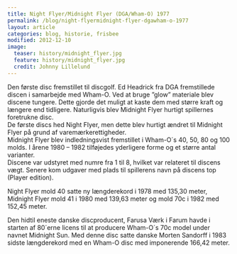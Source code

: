 ```yaml
---
title: Night Flyer/Midnight Flyer (DGA/Wham-O) 1977
permalink: /blog/night-flyermidnight-flyer-dgawham-o-1977
layout: article
categories: blog, historie, frisbee
modified: 2012-12-10
image:
  teaser: history/midnight_flyer.jpg
  feature: history/midnight_flyer.jpg
  credit: Johnny Lillelund
---
```


<p>Den første disc fremstillet til discgolf. Ed Headrick fra DGA fremstillede discen i samarbejde med Wham-O. Ved at bruge ”glow” materiale blev discene tungere. Dette gjorde det muligt at kaste dem med større kraft og længere end tidligere. Naturligvis blev Midnight Flyer hurtigt spillernes foretrukne disc.<br />De første discs hed Night Flyer, men dette blev hurtigt ændret til Midnight Flyer på grund af varemærkerettigheder. <br />Midnight Flyer blev indledningsvist fremstillet i Wham-O´s 40, 50, 80 og 100 molds. I årene 1980 – 1982 tilføjedes yderligere forme og et større antal varianter.<br />Discene var udstyret med numre fra 1 til 8, hvilket var relateret til discens vægt. Senere kom udgaver med plads til spillerens navn på discens top (Player edition).</p><p>Night Flyer mold 40 satte ny længderekord i 1978 med 135,30 meter, Midnight Flyer mold 41 i 1980 med 139,63 meter og mold 70c i 1982 med 152,45 meter.</p><p>Den hidtil eneste danske discproducent, Farusa Værk i Farum havde i starten af 80´erne licens til at producere Wham-O´s 70c model under navnet Midnight Sun. Med denne disc satte danske Morten Sandorff i 1983 sidste længderekord med en Wham-O disc med imponerende 166,42 meter.</p>